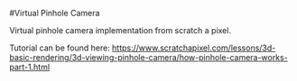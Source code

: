 #Virtual Pinhole Camera

Virtual pinhole camera implementation from scratch a pixel.

Tutorial can be found here: 
https://www.scratchapixel.com/lessons/3d-basic-rendering/3d-viewing-pinhole-camera/how-pinhole-camera-works-part-1.html
